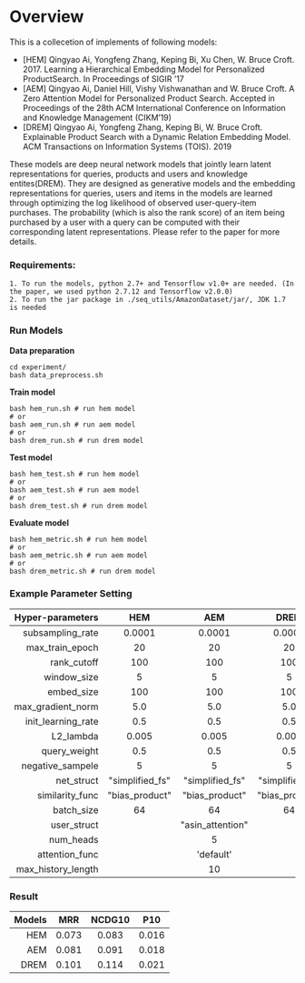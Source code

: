 # Overview
This is a collecetion of implements of following models:
* [HEM] Qingyao Ai, Yongfeng Zhang, Keping Bi, Xu Chen, W. Bruce Croft. 2017. Learning a Hierarchical Embedding Model for Personalized ProductSearch. In Proceedings of SIGIR ’17
* [AEM] Qingyao Ai, Daniel Hill, Vishy Vishwanathan and W. Bruce Croft. A Zero Attention Model for Personalized Product Search. Accepted in Proceedings of the 28th ACM International Conference on Information and Knowledge Management (CIKM’19) 
* [DREM] Qingyao Ai, Yongfeng Zhang, Keping Bi, W. Bruce Croft. Explainable Product Search with a Dynamic Relation Embedding Model. ACM Transactions on Information Systems (TOIS). 2019

These models are deep neural network models that jointly learn latent representations for queries, products and users and knowledge entites(DREM). 
They are designed as generative models and the embedding representations for queries, users and items in the models are learned through optimizing the log likelihood of observed user-query-item purchases. 
The probability (which is also the rank score) of an item being purchased by a user with a query can be computed with their corresponding latent representations. 
Please refer to the paper for more details.
### Requirements: ###
    1. To run the models, python 2.7+ and Tensorflow v1.0+ are needed. (In the paper, we used python 2.7.12 and Tensorflow v2.0.0)
    2. To run the jar package in ./seq_utils/AmazonDataset/jar/, JDK 1.7 is needed

### Run Models ###
**Data preparation**
```
cd experiment/
bash data_preprocess.sh
```
**Train model**
``` 
bash hem_run.sh # run hem model
# or
bash aem_run.sh # run aem model
# or
bash drem_run.sh # run drem model
```
**Test model**
``` 
bash hem_test.sh # run hem model
# or
bash aem_test.sh # run aem model
# or
bash drem_test.sh # run drem model
```
**Evaluate model**
``` 
bash hem_metric.sh # run hem model
# or
bash aem_metric.sh # run aem model
# or
bash drem_metric.sh # run drem model
```

### Example Parameter Setting
|Hyper-parameters |HEM |AEM|DREM|
|---:|:---:|:---:|:---:|
| subsampling_rate | 0.0001|0.0001|0.0001|
| max_train_epoch | 20|20|20|
| rank_cutoff| 100|100| 100|
| window_size |5|5|5|
| embed_size |100|100|100
| max_gradient_norm|5.0|5.0|5.0|
| init_learning_rate|0.5|0.5|0.5|
| L2_lambda|0.005|0.005|0.005|
| query_weight |0.5|0.5|0.5| 
| negative_sampele |5|5|5|
| net_struct|"simplified_fs"|"simplified_fs"|"simplified_fs"|
| similarity_func|"bias_product"|"bias_product"|"bias_product"|
|batch_size|64|64|64|
|user_struct||"asin_attention"||
|num_heads||5||
|attention_func||'default'||
|max_history_length||10||

### Result
|Models |MRR |NCDG10|P10|
|---:|:---:|:---:|:---:|
| HEM | 0.073|0.083|0.016| 
| AEM | 0.081|0.091|0.018|
| DREM| 0.101|0.114| 0.021|  

